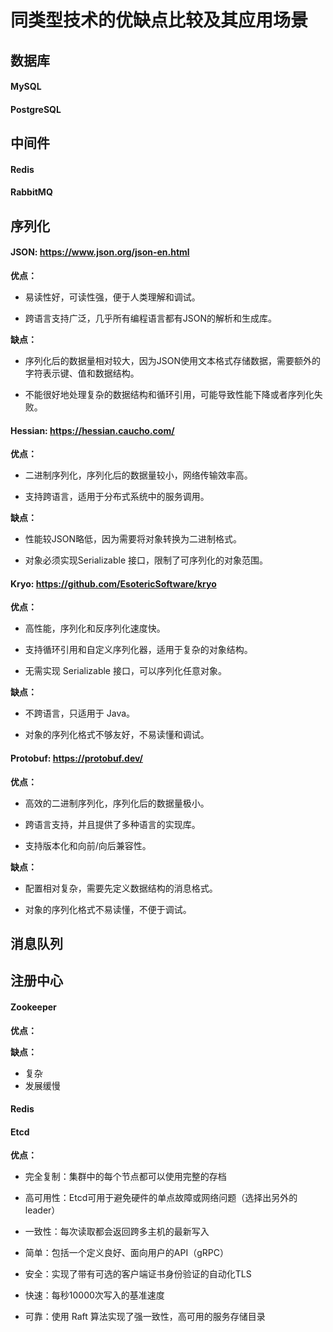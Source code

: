 # 同类型技术的优缺点比较及其应用场景

## 数据库

#### MySQL

#### PostgreSQL

## 中间件

#### Redis

#### RabbitMQ

## 序列化

#### JSON: https://www.json.org/json-en.html

**优点：**

- 易读性好，可读性强，便于人类理解和调试。

- 跨语言支持广泛，几乎所有编程语言都有JSON的解析和生成库。

**缺点：**

- 序列化后的数据量相对较大，因为JSON使用文本格式存储数据，需要额外的字符表示键、值和数据结构。

- 不能很好地处理复杂的数据结构和循环引用，可能导致性能下降或者序列化失败。

#### Hessian: https://hessian.caucho.com/

**优点：**

- 二进制序列化，序列化后的数据量较小，网络传输效率高。

- 支持跨语言，适用于分布式系统中的服务调用。

**缺点：**

- 性能较JSON略低，因为需要将对象转换为二进制格式。

- 对象必须实现Serializable 接口，限制了可序列化的对象范围。

#### Kryo: https://github.com/EsotericSoftware/kryo 

**优点：**

- 高性能，序列化和反序列化速度快。
- 支持循环引用和自定义序列化器，适用于复杂的对象结构。

- 无需实现 Serializable 接口，可以序列化任意对象。

**缺点：**

- 不跨语言，只适用于 Java。

- 对象的序列化格式不够友好，不易读懂和调试。

#### Protobuf: https://protobuf.dev/

**优点：**

- 高效的二进制序列化，序列化后的数据量极小。

- 跨语言支持，并且提供了多种语言的实现库。

- 支持版本化和向前/向后兼容性。

**缺点：**

- 配置相对复杂，需要先定义数据结构的消息格式。

- 对象的序列化格式不易读懂，不便于调试。

## 消息队列



## 注册中心

#### Zookeeper

**优点：**



**缺点：**

- 复杂
- 发展缓慢

#### Redis

#### Etcd

**优点：**

- 完全复制：集群中的每个节点都可以使用完整的存档

- 高可用性：Etcd可用于避免硬件的单点故障或网络问题（选择出另外的leader）

- 一致性：每次读取都会返回跨多主机的最新写入

- 简单：包括一个定义良好、面向用户的API（gRPC）

- 安全：实现了带有可选的客户端证书身份验证的自动化TLS

- 快速：每秒10000次写入的基准速度

- 可靠：使用 Raft 算法实现了强一致性，高可用的服务存储目录

